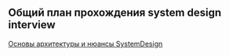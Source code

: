 ## Общий план прохождения system design interview
[Основы архитектуры и нюансы SystemDesign](./Architecture101)  